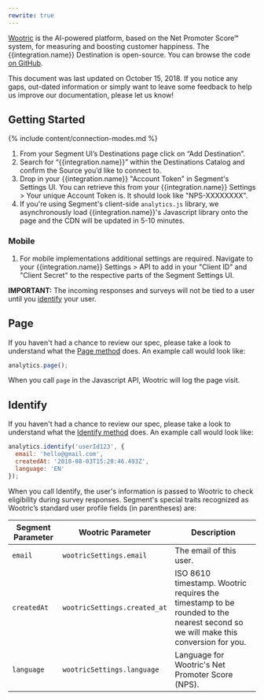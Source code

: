 ```yaml
---
rewrite: true
---
```


[Wootric](https://www.wootric.com/?utm_source=segmentio&utm_medium=docs&utm_campaign=partners) is the AI-powered platform, based on the Net Promoter Score℠ system, for measuring and boosting customer happiness. The {{integration.name}} Destination is open-source. You can browse the code [on GitHub](https://github.com/segment-integrations/analytics.js-integration-wootric).

This document was last updated on October 15, 2018. If you notice any gaps, out-dated information or simply want to leave some feedback to help us improve our documentation, please let us know!


## Getting Started

{% include content/connection-modes.md %}

1. From your Segment UI’s Destinations page click on “Add Destination”.
2. Search for “{{integration.name}}” within the Destinations Catalog and confirm the Source you’d like to connect to.
3. Drop in your {{integration.name}} "Account Token" in Segment's Settings UI. You can retrieve this from your {{integration.name}} Settings > Your unique Account Token is. It should look like "NPS-XXXXXXXX".
4. If you're using Segment's client-side `analytics.js` library, we asynchronously load {{integration.name}}'s Javascript library onto the page and the CDN will be updated in 5-10 minutes.

### Mobile

1. For mobile implementations additional settings are required. Navigate to your {{integration.name}} Settings > API to add in your "Client ID" and "Client Secret" to the respective parts of the Segment Settings UI.

**IMPORTANT:**  The incoming responses and surveys will not be tied to a user until you [identify](https://segment.com/docs/destinations/wootric/#identify) your user.

## Page

If you haven't had a chance to review our spec, please take a look to understand what the [Page method](https://segment.com/docs/spec/page/) does. An example call would look like:

```javascript
analytics.page();
```

When you call `page` in the Javascript API, Wootric will log the page visit.


## Identify

If you haven't had a chance to review our spec, please take a look to understand what the [Identify method](https://segment.com/docs/spec/identify/) does. An example call would look like:

```javascript
analytics.identify('userId123', {
  email: 'hello@gmail.com',
  createdAt: '2018-08-03T15:28:46.493Z',
  language: 'EN'
});
```

When you call Identify, the user's information is passed to Wootric to check eligibility during survey responses. Segment's special traits recognized as Wootric’s standard user profile fields (in parentheses) are:

| Segment Parameter  | Wootric Parameter                   | Description                          |
| ------------------ | ------------------------------------ | ------------------------------------ |
| `email`            | `wootricSettings.email`           | The email of this user.           |
| `createdAt`        | `wootricSettings.created_at` | ISO 8610 timestamp. Wootric requires the timestamp to be rounded to the nearest second so we will make this conversion for you. |
| `language`         | `wootricSettings.language`              | Language for Wootric's Net Promoter Score (NPS). |
